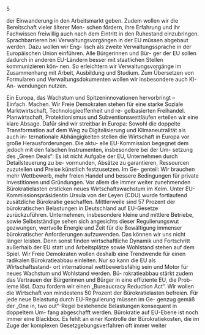  
5 
 
der Einwanderung in den Arbeitsmarkt geben. Zudem wollen wir die Bereitschaft vieler älterer Men-
schen fördern, ihre Erfahrung und ihr Fachwissen freiwillig auch nach dem Eintritt in den Ruhestand 
einzubringen. 
Sprachbarrieren bei Verwaltungsvorgängen in der EU müssen abgebaut werden. Dazu wollen wir Eng-
lisch als zweite Verwaltungssprache in der Europäischen Union einführen. Alle Bürgerinnen und Bür-
ger der EU sollen dadurch in anderen EU-Ländern besser mit staatlichen Stellen kommunizieren kön-
nen. So erleichtern wir Verwaltungsvorgänge im Zusammenhang mit Arbeit, Ausbildung und Studium. 
Zum Übersetzen von Formularen und Verwaltungsdokumenten wollen wir insbesondere auch KI-An-
wendungen nutzen. 
 
Ein Europa, das Wachstum und Spitzeninnovationen hervorbringt –  
Einfach. Machen. 
Wir Freie Demokraten stehen für eine starke Soziale Marktwirtschaft, Technologieoffenheit und re-
gelbasierten Freihandel. Planwirtschaft, Protektionismus und Subventionswettläufen erteilen wir 
eine klare Absage. Dafür sind wir streitbar in Europa: 
Sowohl die doppelte Transformation auf dem Weg zu Digitalisierung und Klimaneutralität als auch in-
ternationale Abhängigkeiten stellen die Wirtschaft in Europa vor große Herausforderungen. Die aktu-
elle EU-Kommission begegnet dem jedoch mit den falschen Instrumenten, insbesondere bei der Um-
setzung des „Green Deals“: Es ist nicht Aufgabe der EU, Unternehmen durch Detailsteuerung zu be-
vormunden, Absätze zu garantieren, Ressourcen zuzuteilen und Preise künstlich festzusetzen. Im Ge-
genteil: Wir brauchen mehr Wettbewerb, mehr freien Handel und bessere Bedingungen für private 
Investitionen und Gründungen. 
Vor allem die immer weiter zunehmenden Bürokratielasten ersticken neues Wirtschaftswachstum im 
Keim. Unter EU-Kommissionspräsidentin Ursula von der Leyen (CDU) wurde fortlaufend zusätzliche 
Bürokratie geschaffen. Mittlerweile sind 57 Prozent der bürokratischen Belastungen in Deutschland 
auf EU-Gesetze zurückzuführen. Unternehmen, insbesondere kleine und mittlere Betriebe, sowie 
Selbstständige sehen sich angesichts dieser Regulierungswut gezwungen, wertvolle Energie und Zeit 
für die Bewältigung immenser bürokratischer Anforderungen aufzuwenden. Das können wir uns nicht 
länger leisten. Denn sonst finden wirtschaftliche Dynamik und Fortschritt außerhalb der EU statt und 
Arbeitsplätze sowie Wohlstand stehen auf dem Spiel. Wir Freie Demokraten wollen deshalb eine 
Trendwende für einen radikalen Bürokratieabbau einleiten. Nur so kann die EU als Wirtschaftsstand-
ort international wettbewerbsfähig sein und Motor für neues Wachstum und Wohlstand werden. Bü-
rokratieabbau stärkt zudem das Vertrauen der Bürgerinnen und Bürger in eine effiziente EU, die Prob-
leme löst. 
Dazu fordern wir einen „Bureaucracy Reduction Act“. Wir wollen die Wirtschaft von mindestens 50 
Prozent der Bürokratielasten befreien. Für jede neue Belastung durch EU-Regulierung müssen im Ge-
genzug gemäß der „One in, two out“-Regel bestehende Belastungen konsequent in doppeltem Um-
fang abgeschafft werden. Bürokratie auf EU-Ebene ist noch immer eine Blackbox. Es fehlt an einer 
Kontrolle der Bürokratiekosten, die im Zuge der komplexen Gesetzgebungsverfahren oft immer weiter 
